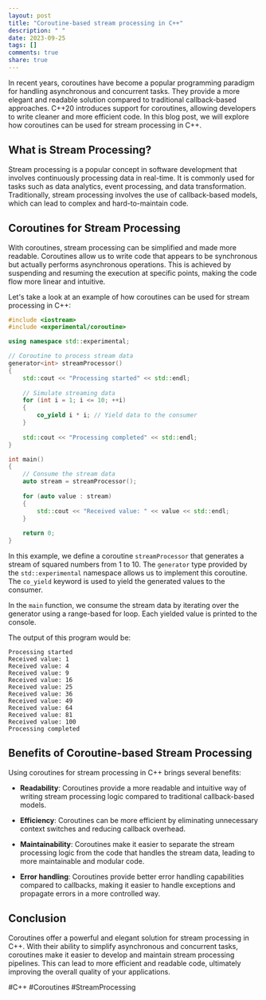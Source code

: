 ```yaml
---
layout: post
title: "Coroutine-based stream processing in C++"
description: " "
date: 2023-09-25
tags: []
comments: true
share: true
---
```


In recent years, coroutines have become a popular programming paradigm for handling asynchronous and concurrent tasks. They provide a more elegant and readable solution compared to traditional callback-based approaches. C++20 introduces support for coroutines, allowing developers to write cleaner and more efficient code. In this blog post, we will explore how coroutines can be used for stream processing in C++.

## What is Stream Processing?

Stream processing is a popular concept in software development that involves continuously processing data in real-time. It is commonly used for tasks such as data analytics, event processing, and data transformation. Traditionally, stream processing involves the use of callback-based models, which can lead to complex and hard-to-maintain code.

## Coroutines for Stream Processing

With coroutines, stream processing can be simplified and made more readable. Coroutines allow us to write code that appears to be synchronous but actually performs asynchronous operations. This is achieved by suspending and resuming the execution at specific points, making the code flow more linear and intuitive.

Let's take a look at an example of how coroutines can be used for stream processing in C++:

```cpp
#include <iostream>
#include <experimental/coroutine>

using namespace std::experimental;

// Coroutine to process stream data
generator<int> streamProcessor()
{
    std::cout << "Processing started" << std::endl;
  
    // Simulate streaming data
    for (int i = 1; i <= 10; ++i)
    {
        co_yield i * i; // Yield data to the consumer
    }
  
    std::cout << "Processing completed" << std::endl;
}

int main()
{
    // Consume the stream data
    auto stream = streamProcessor();
  
    for (auto value : stream)
    {
        std::cout << "Received value: " << value << std::endl;
    }
  
    return 0;
}
```

In this example, we define a coroutine `streamProcessor` that generates a stream of squared numbers from 1 to 10. The `generator` type provided by the `std::experimental` namespace allows us to implement this coroutine. The `co_yield` keyword is used to yield the generated values to the consumer.

In the `main` function, we consume the stream data by iterating over the generator using a range-based for loop. Each yielded value is printed to the console.

The output of this program would be:

```
Processing started
Received value: 1
Received value: 4
Received value: 9
Received value: 16
Received value: 25
Received value: 36
Received value: 49
Received value: 64
Received value: 81
Received value: 100
Processing completed
```

## Benefits of Coroutine-based Stream Processing

Using coroutines for stream processing in C++ brings several benefits:

- **Readability**: Coroutines provide a more readable and intuitive way of writing stream processing logic compared to traditional callback-based models.

- **Efficiency**: Coroutines can be more efficient by eliminating unnecessary context switches and reducing callback overhead.

- **Maintainability**: Coroutines make it easier to separate the stream processing logic from the code that handles the stream data, leading to more maintainable and modular code.

- **Error handling**: Coroutines provide better error handling capabilities compared to callbacks, making it easier to handle exceptions and propagate errors in a more controlled way.

## Conclusion

Coroutines offer a powerful and elegant solution for stream processing in C++. With their ability to simplify asynchronous and concurrent tasks, coroutines make it easier to develop and maintain stream processing pipelines. This can lead to more efficient and readable code, ultimately improving the overall quality of your applications.

#C++ #Coroutines #StreamProcessing
